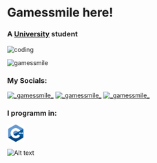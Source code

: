 <h1 align="left">Gamessmile here!</h1>
<h3 align="left">A <a href=http://web.dmi.unict.it/corsi/l-31>University</a> student</h3>

<img align="center" alt="coding" width="500" src=https://64.media.tumblr.com/ad0ebf01e41a015c039de09eba75e0ca/tumblr_oz6ok0UkdK1w4t58uo1_540.gif>

<p align="left"> <img src="https://komarev.com/ghpvc/?username=gamessmile&label=Profile%20views&color=a926d9&style=plastic" alt="gamessmile" /> </p>

<h3 align="left">My Socials:</h3>
<p align="left">
<a href="https://instagram.com/_gamessmile_" target="blank"><img align=center" src="https://cdn.icon-icons.com/icons2/2530/PNG/512/instagram_button_icon_151849.png" alt="_gamessmile_" height="30" width"40" /></a>
<a href="https://www.youtube.com/channel/UCNpOZ-9ZIvM6wcIyBqYyIdQ" target="blank"><img align=center" src="https://cdn.icon-icons.com/icons2/2530/PNG/512/youtube_button_icon_151827.png" alt="_gamessmile_" height="30" width"40" /></a>
<a href="https://tiktok.com/@_gamessmile_" target="blank"><img align=center" src="https://cdn.icon-icons.com/icons2/2530/PNG/512/tiktok_button_icon_151836.png" alt="_gamessmile_" height="30" width"40" /></a>
</p>

<h3 align="left">I programm in:</h3>
<p align="left"> <a href="https://www.w3schools.com/cpp/" target="_blank" rel="noreferrer"> <img src="https://raw.githubusercontent.com/devicons/devicon/master/icons/cplusplus/cplusplus-original.svg" alt="cplusplus" width="40" height="40"/> </a> </p>

![Alt text](https://spotify-recently-played-readme.vercel.app/api?user=4le4a9o9acrcyandrfkxl06ko)
